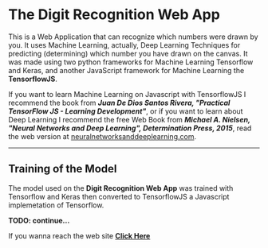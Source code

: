 # The Digit Recognition Web App

This is a Web Application that can recognize which numbers were drawn by you. It uses Machine Learning, actually, Deep Learning Techniques for predicting (determining) which number you have drawn on the canvas. It was made using two python frameworks for Machine Learning Tensorflow and Keras, and another JavaScript framework for Machine Learning the **TensorflowJS**.  
  
If you want to learn Machine Learning on Javascript with TensorflowJS I recommend the book from ***Juan De Dios Santos Rivera, "Practical TensorFlow JS - Learning Development"***, or if you want to learn about Deep Learning I recommend the free Web Book from ***Michael A. Nielsen, "Neural Networks and Deep Learning", Determination Press, 2015***, read the web version at [neuralnetworksanddeeplearning.com](https://neuralnetworksanddeeplearning.com/).

---
## Training of the Model

The model used on the **Digit Recognition Web App** was trained with Tensorflow and Keras then converted to TensorflowJS a Javascript implemetation of Tensorflow.

__TODO: continue...__

If you wanna reach the web site [**Click Here**](https://anaximeno.github.io/DigitRecognitionWebApp/ "Digit Recognition Web App")
<!-- [![Example Image](imagens/DRWA.png)](https://anaximeno.github.io/DigitRecognitionWebApp/ "Digit Recognition Web App") -->

